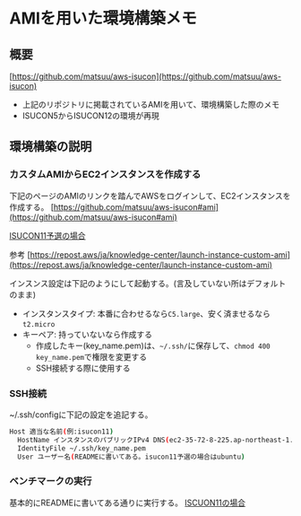 # AMIを用いた環境構築メモ

## 概要

[https://github.com/matsuu/aws-isucon](https://github.com/matsuu/aws-isucon)

- 上記のリポジトリに掲載されているAMIを用いて、環境構築した際のメモ
- ISUCON5からISUCON12の環境が再現

## 環境構築の説明

### カスタムAMIからEC2インスタンスを作成する

下記のページのAMIのリンクを踏んでAWSをログインして、EC2インスタンスを作成する。
[https://github.com/matsuu/aws-isucon#ami](https://github.com/matsuu/aws-isucon#ami)

[ISUCON11予選の場合](https://console.aws.amazon.com/ec2/home?region=ap-northeast-1#ImageDetails:imageId=ami-0796be4f4814fc3d5)

参考
[https://repost.aws/ja/knowledge-center/launch-instance-custom-ami](https://repost.aws/ja/knowledge-center/launch-instance-custom-ami)

インスンス設定は下記のようにして起動する。(言及していない所はデフォルトのまま)

- インスタンスタイプ: 本番に合わせるなら`C5.large`、安く済ませるなら`t2.micro`
- キーペア: 持っていないなら作成する
  - 作成したキー(key_name.pem)は、`~/.ssh/`に保存して、`chmod 400 key_name.pem`で権限を変更する
  - SSH接続する際に使用する

### SSH接続

~/.ssh/configに下記の設定を追記する。

```bash
Host 適当な名前(例:isucon11)
  HostName インスタンスのパブリックIPv4 DNS(ec2-35-72-8-225.ap-northeast-1.compute.amazonaws.com)
  IdentityFile ~/.ssh/key_name.pem
  User ユーザー名(READMEに書いてある。isucon11予選の場合はubuntu)
```

### ベンチマークの実行

基本的にREADMEに書いてある通りに実行する。
[ISCUON11の場合](https://github.com/matsuu/aws-isucon/tree/main/isucon11-qualify#bench)
